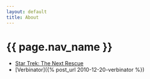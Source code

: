 ```yaml
---
layout: default
title: About
---
```


# {{ page.nav_name }}

* [Star Trek: The Next Rescue](https://github.com/thatguystone/star-trek-the-next-rescue)
* [Verbinator]({% post_url 2010-12-20-verbinator %})

